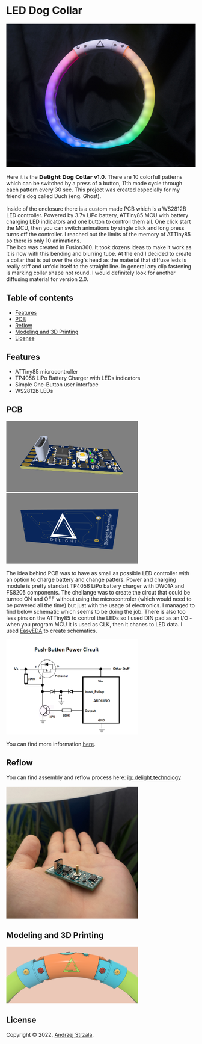 # LED Dog Collar
<img src="./images/main.jpg" width="700">

Here it is the 𝗗𝗲𝗹𝗶𝗴𝗵𝘁 𝗗𝗼𝗴 𝗖𝗼𝗹𝗹𝗮𝗿 **v1.0**. There are 10 colorfull patterns which can be switched by a press of a button, 11th mode cycle through each pattern every 30 sec. This project was created especially for my friend's dog called Duch (eng. Ghost).<br /><br />
Inside of the enclosure there is a custom made PCB which is a WS2812B LED controller. Powered by 3.7v LiPo battery, ATTiny85 MCU with battery charging LED indicators and one button to controll them all. One click start the MCU, then you can switch animations by single click and long press turns off the controller. I reached out the limits of the memory of ATTiny85 so there is only 10 animations. <br />
The box was created in Fusion360. It took dozens ideas to make it work as it is now with this bending and blurring tube. At the end I decided to create a collar that is put over the dog's head as the material that diffuse leds is really stiff and unfold itself to the straight line. In general any clip fastening is marking collar shape not round. I would definitely look for another diffusing material for version 2.0.


## Table of contents
* [Features](#Features)
* [PCB](#PCB)
* [Reflow](#Reflow)
* [Modeling and 3D Printing](#modeling-and-3d-printing)
* [License](#License)

## Features
- ATTiny85 microcontroller
- TP4056 LiPo Battery Charger with LEDs indicators
- Simple One-Button user interface
- WS2812b LEDs
	
## PCB
<p float="left">
  <img src="./images/pcb1.png" width="350" />
  <img src="./images/pcb2.png" width="350" /> 
</p>

The idea behind PCB was to have as small as possible LED controller with an option to charge battery and change patters. Power and charging module is pretty standart TP4056 LiPo battery charger with DW01A and FS8205 components. The chellange was to create the circut that could be turned ON and OFF without using the microcontroler (which would need to be powered all the time) but just with the usage of electronics. I managed to find below schematic which seems to be doing the job. There is also too less pins on the ATTiny85 to control the LEDs so I used DIN pad as an I/O - when you program MCU it is used as CLK, then it chanes to LED data. I used [EasyEDA](https://easyeda.com/) to create schematics.<br/> 

 <img src="./images/onoffcircut.png" width="350" />

You can find more information [here](https://forum.arduino.cc/t/enhanced-mode-mosfet-to-connect-reset-to-button-when-in-deep-sleep/691669/5).

## Reflow

You can find assembly and reflow process here: [ig: delight.technology](https://www.instagram.com/reel/CfcdpeuFpSo/)
<br /><br />
<img src="./images/pcb_photo1.jpg" width="350" />

## Modeling and 3D Printing

<img src="./images/model1.png" width="350" />

## License

Copyright © 2022, [Andrzej Strzala](https://www.linkedin.com/in/andrzejstrzala/).


